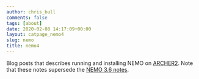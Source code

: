 ```yaml
---
author: chris_bull
comments: false
tags: [about]
date: 2020-02-08 14:17:09+00:00
layout: catpage_nemo4
slug: nemo
title: nemo4
---
```


Blog posts that describes running and installing NEMO on [ARCHER2](http://www.archer2.ac.uk/). Note that these notes supersede the [NEMO 3.6 notes](https://cbull.info/nemo).

